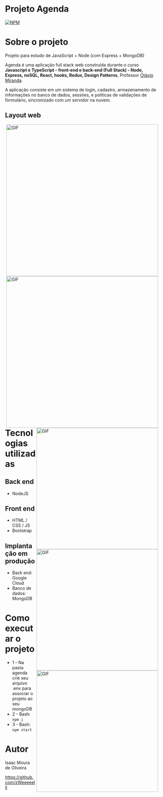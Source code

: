 
 
 
 # Projeto Agenda
[![NPM](https://img.shields.io/npm/l/react)](https://github.com/zWeeeeelll/Projeto-Agenda/blob/main/LICENSE) 

# Sobre o projeto

Projeto para estudo de JavaScript + Node (com Express + MongoDB)

Agenda é uma aplicação full stack web construída durante o curso **Javascript e TypeScript - front-end e back-end (Full Stack) - Node, Express, noSQL, React, hooks, Redux, Design Patterns**, Professor [Otávio Miranda](https://www.udemy.com/course/curso-de-javascript-moderno-do-basico-ao-avancado/ "Curso").

A aplicação consiste em um sistema de login, cadastro, armazenamento de informações no banco de dados, sessões, e políticas de validações de formulário, sincronizado com um servidor na nuvem.

## Layout web

<img align="right" alt="GIF" src="https://github.com/zWeeeeelll/Projeto-Agenda/blob/main/img/Cadastro.gif" width="500px"/>

<br/>


<img align="right" alt="GIF" src="https://github.com/zWeeeeelll/Projeto-Agenda/blob/main/img/Validacao-casdastro%202.gif" width="500px"/>

<br/>

<img align="right" alt="GIF" src="https://github.com/zWeeeeelll/Projeto-Agenda/blob/main/img/Validacao.gif" width="400px"/>


<br/>

<img align="right" alt="GIF" src="https://github.com/zWeeeeelll/Projeto-Agenda/blob/main/img/Login.gif" width="400px"/>

<br/>

<img align="right" alt="GIF" src="https://github.com/zWeeeeelll/Projeto-Agenda/blob/main/img/Cadastro-usuario.gif" width="400px"/>
<br/>

# Tecnologias utilizadas
## Back end
- NodeJS
## Front end
- HTML / CSS / JS
- Bootstrap
## Implantação em produção
- Back end: Google Cloud
- Banco de dados: MongoDB

# Como executar o projeto

* 1 - Na pasta agenda crie seu arquivo .env para associar o projeto ao seu mongoDB
* 2 - Bash: `npm i`
* 3 - Bash: `npm start`

# Autor

Isaac Moura de Oliveira

https://github.com/zWeeeeelll
